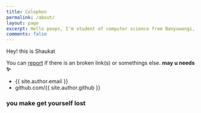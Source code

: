 ```yaml
---
title: Colophon
permalink: /about/
layout: page
excerpt: Hello peeps, I'm student of computer science from Banyuwangi, living in Jogjakarta. This blog for documentation about my programming journey, running on jekyll, hosting on netlify and using my own simple theme.
comments: false
---
```

Hey! this is Shaukat


You can [report](http://github.com/piharpi/jekyll-klise/issues/new) if there is an broken link(s) or somethings else.
**may u needs ✨**

- {{ site.author.email }}
- github.com/{{ site.author.github }}

### you make get yourself lost
